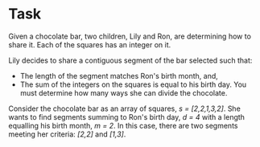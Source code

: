 ﻿# Task

Given a chocolate bar, two children, Lily and Ron, are determining how to share it. Each of the squares has an integer on it.

Lily decides to share a contiguous segment of the bar selected such that:

* The length of the segment matches Ron's birth month, and,
* The sum of the integers on the squares is equal to his birth day.
You must determine how many ways she can divide the chocolate.

Consider the chocolate bar as an array of squares, *s = [2,2,1,3,2]*. She wants to find segments summing to Ron's birth day, *d = 4* with a length equalling his birth month, *m = 2*. In this case, there are two segments meeting her criteria: *[2,2]* and *[1,3]*.